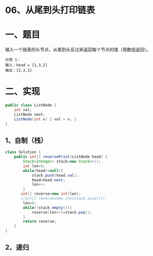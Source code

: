 # 06、从尾到头打印链表

# 一、题目
输入一个链表的头节点，从尾到头反过来返回每个节点的值（用数组返回）。

```
示例 1：
输入：head = [1,3,2]
输出：[2,3,1]
```



# 二、实现

```java
public class ListNode {
    int val;
    ListNode next;
    ListNode(int x) { val = x; }
}
```


## 1、自制（栈）

```java
class Solution {
    public int[] reversePrint(ListNode head) {
        Stack<Integer> stack=new Stack<>();
        int len=0;
        while(head!=null){
            stack.push(head.val);
            head=head.next;
            len++;
        }
       int[] reverse=new int[len];
       //int[] reverse=new int[stack.size()];
        len=0;
        while(!stack.empty()){
            reverse[len++]=stack.pop();
        }
        return reverse;
    }
}
```



## 2、递归


